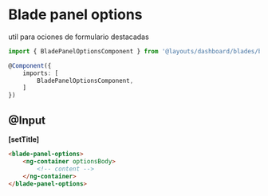 # Blade panel options

util para ociones de formulario destacadas

```ts
import { BladePanelOptionsComponent } from '@layouts/dashboard/blades/blade-panel-options/blade-panel-options.component';

@Component({
    imports: [
        BladePanelOptionsComponent,
    ]
})
```

@Input
---

__[setTitle]__ <!-- string -->


```html
<blade-panel-options>
    <ng-container optionsBody>
        <!-- content -->
    </ng-container>
</blade-panel-options>
```
